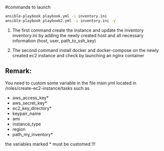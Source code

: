 #commands to launch

```bash
ansible-playbook playbook.yml -i inventory.ini
ansible-playbook playbook2.yml -i inventory.ini -y
```

1. The first command create the instance and update the inventory inventory.ini by adding the newly created host and all necessary information (host, user, path_to_ssh_key)

2. The second command install docker and docker-compose on the newly created ec2 instance and check by launching an nginx container


## Remark:

You need to custom some variable in the file main.yml located in /roles/create-ec2-instance/tasks such as
* aws_access_key*
* aws_secret_key*
* ec2_key_directory*
* keypair_name
* ami 
* instance_type
* region
* path_my_inventory*

the variables marked * must be customed !!!
